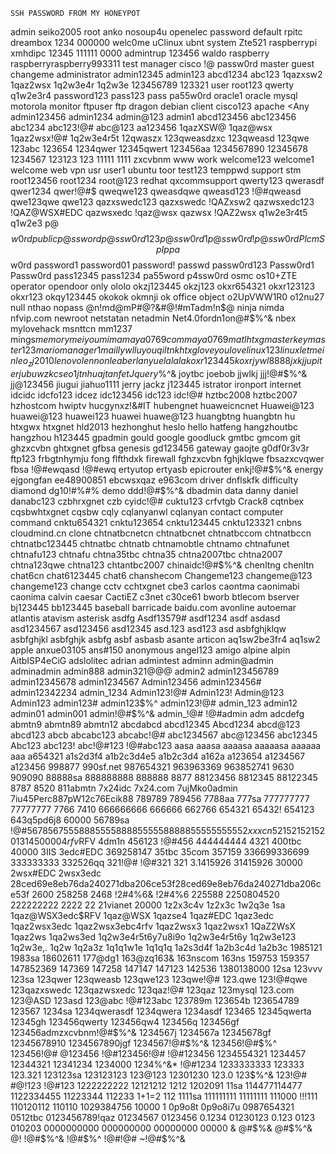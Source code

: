 `SSH PASSWORD FROM MY HONEYPOT`

admin
seiko2005
root
anko
nosoup4u
openelec
password
default
rpitc
dreambox
1234
000000
welc0me
uClinux
ubnt
system
Zte521
raspberrypi
xmhdipc
12345
111111
0000
admintrup
123456
waldo
raspberry
raspberryraspberry993311
test
manager
cisco
!@
passw0rd
master
guest
changeme
administrator
admin12345
admin123
abcd1234
abc123
1qazxsw2
1qaz2wsx
1q2w3e4r
1q2w3e
123456789
123321
user
root123
qwerty
q1w2e3r4
password123
pass123
pass
pa55w0rd
oracle1
oracle
mysql
motorola
monitor
ftpuser
ftp
dragon
debian
client
cisco123
apache
<Any
admin123456
admin1234
admin@123
admin1
abcd123456
abc123456
abc1234
abc123!@#
abc@123
aa123456
1qazXSW@
1qaz@wsx
1qaz2wsx!@#
1q2w3e4r5t
12qwaszx
123qweasdzxc
123qweasd
123qwe
123abc
123654
1234qwer
12345qwert
123456aa
1234567890
12345678
1234567
123123
123
11111
1111
zxcvbnm
www
work
welcome123
welcome1
welcome
web
vpn
usr
user1
ubuntu
toor
test123
temppwd
support
stm
root123456
root1234
root@123
redhat
qxcommsupport
qwerty123
qwerasdf
qwer1234
qwer!@#$
qweqwe123
qweasdqwe
qweasd123
!@#qweasd
qwe123qwe
qwe123
qazxswedc123
qazxswedc
!QAZxsw2
qazwsxedc123
!QAZ@WSX#EDC
qazwsxedc
!qaz@wsx
qazwsx
!QAZ2wsx
q1w2e3r4t5
q1w2e3
p@$$w0rd
public
p@ssword
p@ssw0rd123
p@ssw0rd1
p@ssw0rd!
p@ssw0rd
PlcmSpIp
pa$$w0rd
password1
password01
password!
passwd
passw0rd123
Passw0rd1
Passw0rd
pass12345
pass1234
pa55word
p4ssw0rd
osmc
os10+ZTE
operator
opendoor
only
ololo
okzj123445
okzj123
okxr654321
okxr123123
okxr123
okqy123445
okokok
okmnji
ok
office
object
o2UpVWW1R0
o12nu27
null
nthao
nopass
@n!md@mP#$@?$&#@!#mTadm!n$@
ninja
nimda
nfvip.com
newroot
netstatan
netadmin
Net4.0fordn1on@#$%^&
nbex
mylovehack
msnttcn
mm1237
mings$%^&
memory
meiyoumima
maya0769com
maya0769
matlhtxg
masterkey
master123
mario
manager1
mail
lywl
luyouqi
ltnkhtxg
loveyou
love
linux123
linux
letmein
leo_zj2010
lenovo
lennon
leaber
lanyue
lalala
koxr123445
koxr
jywl8888
jxkj
jupiter
jubuwzkcseo1
jtnhua
jtanfet
Jquery$%^&
joytbc
joebob
jjwlkj
jjj!@#$%^&
jj@123456
jiugui
jiahuo1111
jerry
jackz
j123445
istrator
ironport
internet
idcidc
idcfo123
idcez
idc123456
idc123
idc!@#
hztbc2008
hztbc2007
hzhostcom
hwiptv
hucgynxz!&#IT
hubengnet
huaweicncnet
Huawei@123
huawei@123
huawei123
huawei
huawe@123
huangbtng
huangbtn
hu
htxgwx
htxgnet
hld2013
hezhonghut
heslo
hello
hatfeng
hangzhoutbc
hangzhou
h123445
gpadmin
gould
google
goodluck
gmtbc
gmcom
git
ghzxcvbn
ghtxgnet
gfbsa
genesis
gd123456
gateway
gaojte
g0df0r3v3r
ftp123
frbgtnhymju
fong
flfthdxk
firewall
fghzxcvbn
fghjklqwe
fbsazxcvqwer
fbsa
!@#ewqasd
!@#ewq
ertyutop
ertyasb
epicrouter
enkj!@#$%^&
energy
ejgongfan
ee48900851
ebcwsxqaz
e963com
driver
dnflskfk
difficulty
diamond
dg10!#%#%
demo
ddd!@#$%^&
dbadmin
data
danny
daniel
danabc123
czbhrxgnet
czb
cyidc!@#
cuktu123
crfvtgb
Crack8
cqtnbex
cqsbwhtxgnet
cqsbw
cqly
cqlanyanwl
cqlanyan
contact
computer
command
cnktu654321
cnktu123654
cnktu123445
cnktu123321
cnbns
cloudmind.cn
clone
chtnatbcnetcn
chtnatbcnet
chtnatbccom
chtnatbccn
chtnatbc123445
chtnatbc
chtnatb
chtnamobtle
chtnamo
chtnafunet
chtnafu123
chtnafu
chtna35tbc
chtna35
chtna2007tbc
chtna2007
chtna123qwe
chtna123
chtantbc2007
chinaidc!@#$%^&
chenltng
chenltn
chat6cn
chat6123445
chat6
chanshecom
Changeme123
changeme@123
changeme123
change
cctv
cchtxgnet
cbe3
carlos
caontma
caonimabi
caonima
calvin
caesar
CactiEZ
c3net
c30ce61
bworb
btlecom
bserver
bj123445
bb123445
baseball
barricade
baidu.com
avonline
autoemar
atlantis
atavism
asterisk
asdfg
Asdf13579#
asdf1234
asdf
asdasd
asd1234567
asd123456
asd12345
asd.123
asd123
asd
asbfghjklqw
asbfghjkl
asbfghjk
asbfg
asbf
asbasb
asante
articon
aq1sw2be3fr4
aq1sw2
apple
anxue03105
ans#150
anonymous
angel123
amigo
alpine
alpin
AitbISP4eCiG
adslolitec
adrian
admintest
adminn
admin@admin
adminadmin
admin888
admin321@@@
admin2
admin123456789
admin12345678
admin1234567
Admin123456
admin123456#
admin12342234
admin_1234
Admin123!@#
Admin123!
Admin@123
Admin123
admin123#
admin123$%^
admin123!@#
admin_123
admin12
admin01
admin001
admin!@#$%^&
admin_!@#
!@#admin
adm
adcdefg
abmtn9
abmtn89
abmtn12
abcdabcd
abcd12345
Abcd1234
abcd@123
abcd123
abcb
abcabc123
abcabc!@#
abc1234567
abc@123456
abc12345
Abc123
abc123!
abc!@#123
!@#abc123
aasa
aaasa
aaaasa
aaaaasa
aaaaaa
aaa
a654321
a1s2d3f4
a1b2c3d4e5
a1b2c3d4
a162a
a123654
a1234567
a123456
998877
990sf.net
987654321
963963369
963852741
9630
909090
88888sa
888888888
888888
8877
88123456
8812345
88122345
8787
8520
811abmtn
7x24idc
7x24.com
7ujMko0admin
7iu45Perc887pW12c76Ecik88
789789
789456
7788aa
777sa
777777777
77777777
7766
7410
666666666
666666
662766
654321
65432!
654123
643q5pd6j8
60000
56789sa
!@#$5678
567%^&
555888
55558888
5555588888
555555555
52xxxcn
521521521
5201314
50000
4rfv$RFV
4dm1n
456123
!@#456
444444444
4321
400tbc
40000
3IIS
3edc#EDC
369258147
35tbc
35com
357159
336699336699
333333333
332526qq
321!@#
!@#321
321
3.1415926
31415926
30000
2wsx#EDC
2wsx3edc
28ced69e8eb76da240271dba206ce53f28ced69e8eb76da240271dba206ce53f
2600
258258
2468
!2#4%6&
!2#4%6
225588
2250804520
222222222
2222
22
21vianet
20000
1z2x3c4v
1z2x3c
1w2q3e
1sa
1qaz@WSX3edc$RFV
1qaz@WSX
1qazse4
1qaz#EDC
1qaz3edc
1qaz2wsx3edc
1qaz2wsx3ebc4rfv
1qaz2wsx3
1qaz2wsx1
1QaZ2WsX
1qaz2ws
1qa2ws3ed
1q2w3e4r5t6y7u8i9o
1q2w3e4r5t6y
1q2w3e123
1q2w3e,.
1q2w
1q2a3z
1q1q1w1e
1q1q1q
1a2s3d4f
1a2b3c4d
1a2b3c
1985121
1983sa
18602611
177@dg1
163@zq163&
163nscom
163ns
159753
159357
147852369
147369
147258
147147
147123
142536
1380138000
12sa
123vvv
123sa
123qwer
123qweasb
123qwe123
123qwe!@#
123.qwe
123!@#qwe
123qazxswedc
123qazwsxedc
123qaz!@#
123qaz
123mysql
123.com
123@ASD
123asd
123@abc
!@#123abc
123789m
123654b
123654789
123567
1234sa
1234qwerasdf
1234qwera
1234asdf
123465
12345qwerta
12345gh
123456qwerty
123456qw4
123456q
123456gf
123456admzxcvbnm!@#$%^&
1234567j
1234567a
12345678gf
12345678910
1234567890jgf
1234567!@#$%^&
123456!@#$%^
123456!@#
@123456
!@#123456!@#
!@#123456
1234554321
1234457
12344321
12341234
1234000
1234%^&*
!@#1234
1233333333
123333
123.321
123123sa
123123123
123@123
12301230
123.0
123$%^&
123!@#
#@!123
!@#123
1222222222
12121212
1212
1202091
11sa
114477114477
1122334455
11223344
112233
1+1=2
112
1111sa
111111111
11111111
111000
!!!111
110120112
110110
1029384756
10000
1
0p9o8t
0p9o8i7u
0987654321
0512tbc
0123456789!qaz
01234567
0123456
0.1234
01230123
0.123
0123
010203
0000000000
000000000
00000000
00000
&
@#$%&
@#$%^&
@!
!@#$%^&
!@#$%^
!@#!@#
~!@#$%^&
